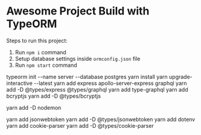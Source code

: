 # Awesome Project Build with TypeORM

Steps to run this project:

1. Run `npm i` command
2. Setup database settings inside `ormconfig.json` file
3. Run `npm start` command

typeorm init --name server --database postgres
yarn install
yarn upgrade-interactive --latest
yarn add express apollo-server-express graphql
yarn add -D @types/express @types/graphql
yarn add type-graphql
yarn add bcryptjs
yarn add -D @types/bcryptjs

yarn add -D nodemon

yarn add jsonwebtoken
yarn add -D @types/jsonwebtoken
yarn add dotenv
yarn add cookie-parser
yarn add -D @types/cookie-parser